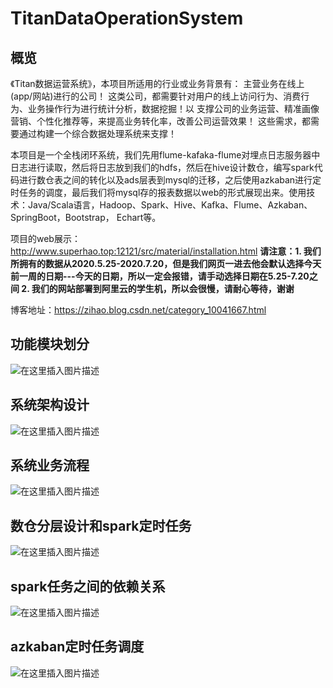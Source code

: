 # TitanDataOperationSystem
## 概览
《Titan数据运营系统》，本项目所适用的行业或业务背景有： 主营业务在线上(app/网站)进行的公司！ 这类公司，都需要针对用户的线上访问行为、消费行为、业务操作行为进行统计分析，数据挖掘！以 支撑公司的业务运营、精准画像营销、个性化推荐等，来提高业务转化率，改善公司运营效果！ 这些需求，都需要通过构建一个综合数据处理系统来支撑！

本项目是一个全栈闭环系统，我们先用flume-kafaka-flume对埋点日志服务器中日志进行读取，然后将日志放到我们的hdfs，然后在hive设计数仓，编写spark代码进行数仓表之间的转化以及ads层表到mysql的迁移，之后使用azkaban进行定时任务的调度，最后我们将mysql存的报表数据以web的形式展现出来。使用技术：Java/Scala语言，Hadoop、Spark、Hive、Kafka、Flume、Azkaban、SpringBoot，Bootstrap， Echart等。
 
项目的web展示：http://www.superhao.top:12121/src/material/installation.html 
**请注意：1. 我们所拥有的数据从2020.5.25-2020.7.20，但是我们网页一进去他会默认选择今天前一周的日期---今天的日期，所以一定会报错，请手动选择日期在5.25-7.20之间
2. 我们的网站部署到阿里云的学生机，所以会很慢，请耐心等待，谢谢**

博客地址：https://zihao.blog.csdn.net/category_10041667.html

## 功能模块划分
![在这里插入图片描述](https://img-blog.csdnimg.cn/2020072921524085.png?x-oss-process=image/watermark,type_ZmFuZ3poZW5naGVpdGk,shadow_10,text_aHR0cHM6Ly9ibG9nLmNzZG4ubmV0L3dlaXhpbl80MzEyNDI3OQ==,size_16,color_FFFFFF,t_70)

## 系统架构设计
![在这里插入图片描述](https://img-blog.csdnimg.cn/20200803183256878.png?x-oss-process=image/watermark,type_ZmFuZ3poZW5naGVpdGk,shadow_10,text_aHR0cHM6Ly9ibG9nLmNzZG4ubmV0L3dlaXhpbl80MzEyNDI3OQ==,size_16,color_FFFFFF,t_70)

## 系统业务流程
![在这里插入图片描述](https://img-blog.csdnimg.cn/20200729215307388.png?x-oss-process=image/watermark,type_ZmFuZ3poZW5naGVpdGk,shadow_10,text_aHR0cHM6Ly9ibG9nLmNzZG4ubmV0L3dlaXhpbl80MzEyNDI3OQ==,size_16,color_FFFFFF,t_70)

## 数仓分层设计和spark定时任务
![在这里插入图片描述](https://img-blog.csdnimg.cn/20200803182637561.jpg?x-oss-process=image/watermark,type_ZmFuZ3poZW5naGVpdGk,shadow_10,text_aHR0cHM6Ly9ibG9nLmNzZG4ubmV0L3dlaXhpbl80MzEyNDI3OQ==,size_16,color_FFFFFF,t_70)

## spark任务之间的依赖关系
![在这里插入图片描述](https://img-blog.csdnimg.cn/20200803182631263.jpg?x-oss-process=image/watermark,type_ZmFuZ3poZW5naGVpdGk,shadow_10,text_aHR0cHM6Ly9ibG9nLmNzZG4ubmV0L3dlaXhpbl80MzEyNDI3OQ==,size_16,color_FFFFFF,t_70)

## azkaban定时任务调度
![在这里插入图片描述](https://img-blog.csdnimg.cn/20200803183015924.png?x-oss-process=image/watermark,type_ZmFuZ3poZW5naGVpdGk,shadow_10,text_aHR0cHM6Ly9ibG9nLmNzZG4ubmV0L3dlaXhpbl80MzEyNDI3OQ==,size_16,color_FFFFFF,t_70)

